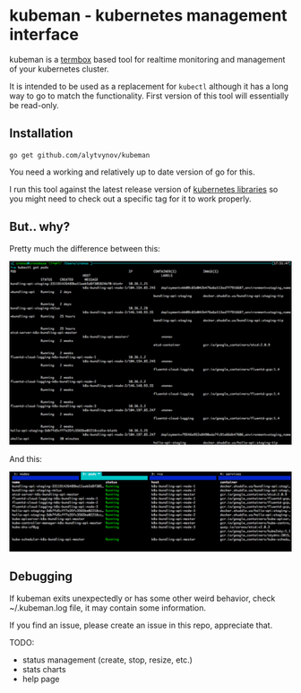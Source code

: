 # kubeman - kubernetes management interface

kubeman is a [termbox](https://github.com/nsf/termbox) based tool for realtime monitoring and management of your kubernetes cluster.

It is intended to be used as a replacement for `kubectl` although it has a long way to go to match the functionality. First version of this tool will essentially be read-only.

## Installation

    go get github.com/alytvynov/kubeman

You need a working and relatively up to date version of go for this.

I run this tool against the latest release version of [kubernetes libraries](https://github.com/GoogleCloudPlatform/kubernetes) so you might need to check out a specific tag for it to work properly.

## But.. why?

Pretty much the difference between this:

![kubectl](kubectl.png)

And this:

![kubeman](kubeman.png)

## Debugging

If kubeman exits unexpectedly or has some other weird behavior, check ~/.kubeman.log file, it may contain some information.

If you find an issue, please create an issue in this repo, appreciate that.

TODO:

- status management (create, stop, resize, etc.)
- stats charts
- help page
